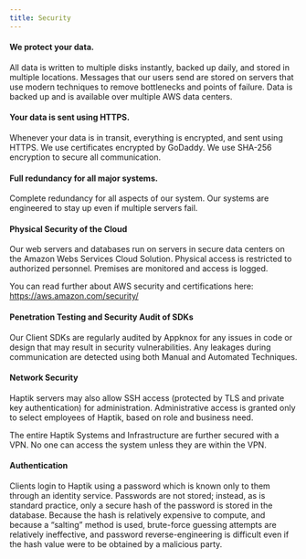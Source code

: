 ```yaml
---
title: Security
---
```


#### We protect your data.

All data is written to multiple disks instantly, backed up daily, and stored in multiple locations. Messages that our users send are stored on servers that use modern techniques to remove bottlenecks and points of failure. Data is backed up and is available over multiple AWS data centers.

#### Your data is sent using HTTPS.

Whenever your data is in transit, everything is encrypted, and sent using HTTPS. We use certificates encrypted by GoDaddy. We use SHA-256 encryption to secure all communication.

#### Full redundancy for all major systems.

Complete redundancy for all aspects of our system. Our systems are engineered to stay up even if multiple servers fail.

#### Physical Security of the Cloud

Our web servers and databases run on servers in secure data centers on the Amazon Webs Services Cloud Solution. Physical access is restricted to authorized personnel. Premises are monitored and access is logged.

You can read further about AWS security and certifications here:
https://aws.amazon.com/security/

#### Penetration Testing and Security Audit of SDKs

Our Client SDKs are regularly audited by Appknox for any issues in code or design that may result in security vulnerabilities. Any leakages during communication are detected using both Manual and Automated Techniques.

#### Network Security

Haptik servers may also allow SSH access (protected by TLS and private key authentication) for administration. Administrative access is granted only to select employees of Haptik, based on role and business need.

The entire Haptik Systems and Infrastructure are further secured with a VPN. No one can access the system unless they are within the VPN.

#### Authentication

Clients login to Haptik using a password which is known only to them through an identity service. Passwords are not stored; instead, as is standard practice, only a secure hash of the password is stored in the database. Because the hash is relatively expensive to compute, and because a “salting” method is used, brute-force guessing attempts are relatively ineffective, and password reverse-engineering is difficult even if the hash value were to be obtained by a malicious party.
